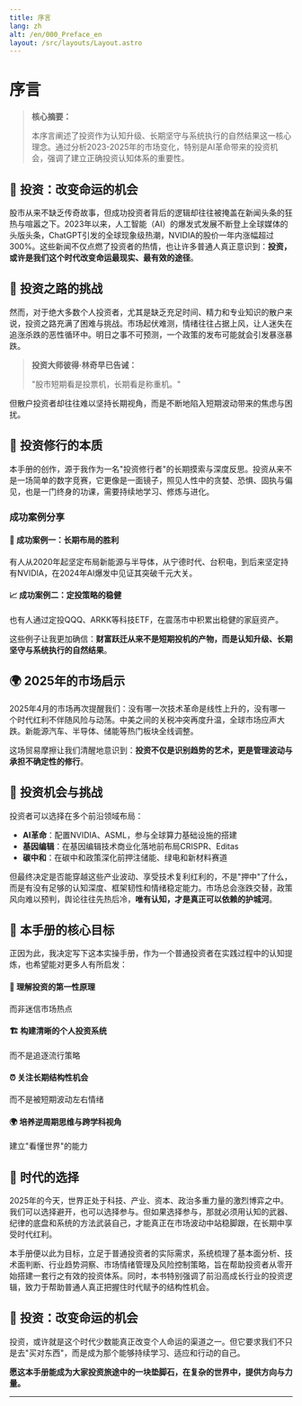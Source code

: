 ```yaml
---
title: 序言
lang: zh
alt: /en/000_Preface_en
layout: /src/layouts/Layout.astro
---
```

# 序言

> **核心摘要：**
> 
> 本序言阐述了投资作为认知升级、长期坚守与系统执行的自然结果这一核心理念。通过分析2023-2025年的市场变化，特别是AI革命带来的投资机会，强调了建立正确投资认知体系的重要性。

## 📖 投资：改变命运的机会

股市从来不缺乏传奇故事，但成功投资者背后的逻辑却往往被掩盖在新闻头条的狂热与喧嚣之下。2023年以来，人工智能（AI）的爆发式发展不断登上全球媒体的头版头条，ChatGPT引发的全球现象级热潮，NVIDIA的股价一年内涨幅超过300%。这些新闻不仅点燃了投资者的热情，也让许多普通人真正意识到：**投资，或许是我们这个时代改变命运最现实、最有效的途径**。

## 🎯 投资之路的挑战

然而，对于绝大多数个人投资者，尤其是缺乏充足时间、精力和专业知识的散户来说，投资之路充满了困难与挑战。市场起伏难测，情绪往往占据上风，让人迷失在追涨杀跌的恶性循环中。明日之事不可预测，一个政策的发布可能就会引发暴涨暴跌。

> **投资大师彼得·林奇早已告诫：**
> 
> "股市短期看是投票机，长期看是称重机。"

但散户投资者却往往难以坚持长期视角，而是不断地陷入短期波动带来的焦虑与困扰。

## 🧠 投资修行的本质

本手册的创作，源于我作为一名"投资修行者"的长期摸索与深度反思。投资从来不是一场简单的数字竞赛，它更像是一面镜子，照见人性中的贪婪、恐惧、固执与偏见，也是一门终身的功课，需要持续地学习、修炼与进化。

### 成功案例分享

<div class="case-studies">
  <div class="case-study">
    <h4>🎯 成功案例一：长期布局的胜利</h4>
    <p>有人从2020年起坚定布局新能源与半导体，从宁德时代、台积电，到后来坚定持有NVIDIA，在2024年AI爆发中见证其突破千元大关。</p>
  </div>
  
  <div class="case-study">
    <h4>📈 成功案例二：定投策略的稳健</h4>
    <p>也有人通过定投QQQ、ARKK等科技ETF，在震荡市中积累出稳健的家庭资产。</p>
  </div>
</div>

这些例子让我更加确信：**财富跃迁从来不是短期投机的产物，而是认知升级、长期坚守与系统执行的自然结果**。

## 🌍 2025年的市场启示

2025年4月的市场再次提醒我们：没有哪一次技术革命是线性上升的，没有哪一个时代红利不伴随风险与动荡。中美之间的关税冲突再度升温，全球市场应声大跌。新能源汽车、半导体、储能等热门板块全线调整。

这场贸易摩擦让我们清醒地意识到：**投资不仅是识别趋势的艺术，更是管理波动与承担不确定性的修行**。

## 🚀 投资机会与挑战

投资者可以选择在多个前沿领域布局：

- **AI革命**：配置NVIDIA、ASML，参与全球算力基础设施的搭建
- **基因编辑**：在基因编辑技术商业化落地前布局CRISPR、Editas  
- **碳中和**：在碳中和政策深化前押注储能、绿电和新材料赛道

但最终决定是否能穿越这些产业波动、享受技术复利红利的，不是"押中"了什么，而是有没有足够的认知深度、框架韧性和情绪稳定能力。市场总会涨跌交替，政策风向难以预判，舆论往往先热后冷，**唯有认知，才是真正可以依赖的护城河**。

## 🎯 本手册的核心目标

正因为此，我决定写下这本实操手册，作为一个普通投资者在实践过程中的认知提炼，也希望能对更多人有所启发：

<div class="core-principles">
  <div class="principle">
    <h4>🎯 理解投资的第一性原理</h4>
    <p>而非迷信市场热点</p>
  </div>
  
  <div class="principle">
    <h4>🏗️ 构建清晰的个人投资系统</h4>
    <p>而不是追逐流行策略</p>
  </div>
  
  <div class="principle">
    <h4>⏰ 关注长期结构性机会</h4>
    <p>而不是被短期波动左右情绪</p>
  </div>
  
  <div class="principle">
    <h4>🌍 培养逆周期思维与跨学科视角</h4>
    <p>建立"看懂世界"的能力</p>
  </div>
</div>

## 🌟 时代的选择

2025年的今天，世界正处于科技、产业、资本、政治多重力量的激烈博弈之中。我们可以选择避开，也可以选择参与。但如果选择参与，那就必须用认知的武器、纪律的底盘和系统的方法武装自己，才能真正在市场波动中站稳脚跟，在长期中享受时代红利。

本手册便以此为目标，立足于普通投资者的实际需求，系统梳理了基本面分析、技术面判断、行业趋势洞察、市场情绪管理及风险控制策略，旨在帮助投资者从零开始搭建一套行之有效的投资体系。同时，本书特别强调了前沿高成长行业的投资逻辑，致力于帮助普通人真正把握住时代赋予的结构性机会。

## 💎 投资：改变命运的机会

投资，或许就是这个时代少数能真正改变个人命运的渠道之一。但它要求我们不只是去"买对东西"，而是成为那个能够持续学习、适应和行动的自己。

**愿这本手册能成为大家投资旅途中的一块垫脚石，在复杂的世界中，提供方向与力量。**

---

